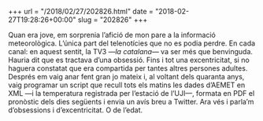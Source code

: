 +++
url = "/2018/02/27/202826.html"
date = "2018-02-27T19:28:26+00:00"
slug = "202826"
+++

Quan era jove, em sorprenia l’afició de mon pare a la informació meteorològica. L’única part del telenotícies que no es podia perdre. En cada canal: en aquest sentit, la TV3 —*la catalana*— va ser més que benvinguda. Hauria dit que es tractava d’una obsessió. Fins i tot una excentricitat, si no haguera constatat que era compartida per tantes altres persones adultes. Després em vaig anar fent gran jo mateix i, al voltant dels quaranta anys, vaig programar un script que recull tots els matins les dades d’AEMET en XML —i la temperatura registrada per l’estació de l’UJI—, formata en PDF el pronòstic dels dies següents i envia un avís breu a Twitter. Ara vés i parla’m d’obsessions i d’excentricitat. O de l’edat.

